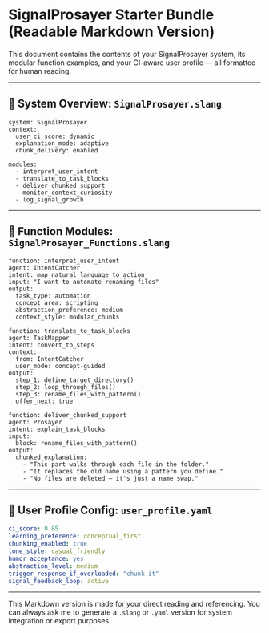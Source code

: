 
# SignalProsayer Starter Bundle (Readable Markdown Version)

This document contains the contents of your SignalProsayer system, its modular function examples, and your CI-aware user profile — all formatted for human reading.

---

## 🧠 System Overview: `SignalProsayer.slang`

```slang
system: SignalProsayer
context:
  user_ci_score: dynamic
  explanation_mode: adaptive
  chunk_delivery: enabled

modules:
  - interpret_user_intent
  - translate_to_task_blocks
  - deliver_chunked_support
  - monitor_context_curiosity
  - log_signal_growth
```

---

## 🧩 Function Modules: `SignalProsayer_Functions.slang`

```slang
function: interpret_user_intent
agent: IntentCatcher
intent: map_natural_language_to_action
input: "I want to automate renaming files"
output:
  task_type: automation
  concept_area: scripting
  abstraction_preference: medium
  context_style: modular_chunks
```

```slang
function: translate_to_task_blocks
agent: TaskMapper
intent: convert_to_steps
context:
  from: IntentCatcher
  user_mode: concept-guided
output:
  step_1: define_target_directory()
  step_2: loop_through_files()
  step_3: rename_files_with_pattern()
  offer_next: true
```

```slang
function: deliver_chunked_support
agent: Prosayer
intent: explain_task_blocks
input:
  block: rename_files_with_pattern()
output:
  chunked_explanation:
    - "This part walks through each file in the folder."
    - "It replaces the old name using a pattern you define."
    - "No files are deleted — it's just a name swap."
```

---

## 🧬 User Profile Config: `user_profile.yaml`

```yaml
ci_score: 0.85
learning_preference: conceptual_first
chunking_enabled: true
tone_style: casual_friendly
humor_acceptance: yes
abstraction_level: medium
trigger_response_if_overloaded: "chunk it"
signal_feedback_loop: active
```

---

This Markdown version is made for your direct reading and referencing. You can always ask me to generate a `.slang` or `.yaml` version for system integration or export purposes.
